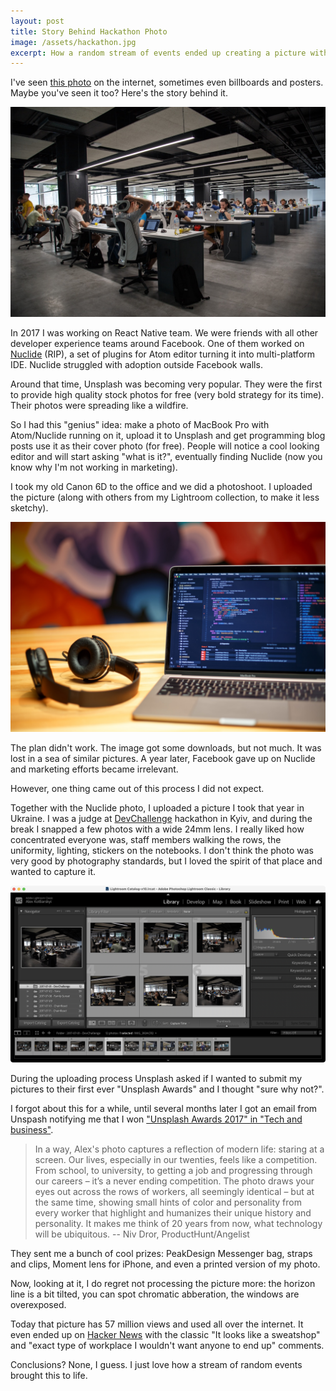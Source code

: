 ```yaml
---
layout: post
title: Story Behind Hackathon Photo
image: /assets/hackathon.jpg
excerpt: How a random stream of events ended up creating a picture with 57 million views
---
```


I've seen [this photo](https://unsplash.com/photos/QBpZGqEMsKg) on the internet, sometimes even billboards and posters. Maybe you've seen it too? Here's the story behind it.

![](/assets/hackathon.jpg)

In 2017 I was working on React Native team. We were friends with all other developer experience teams around Facebook. One of them worked on [Nuclide](https://nuclide.io/) (RIP), a set of plugins for Atom editor turning it into multi-platform IDE. Nuclide struggled with adoption outside Facebook walls.

Around that time, Unsplash was becoming very popular. They were the first to provide high quality stock photos for free (very bold strategy for its time). Their photos were spreading like a wildfire.

So I had this "genius" idea: make a photo of MacBook Pro with Atom/Nuclide running on it, upload it to Unsplash and get programming blog posts use it as their cover photo (for free). People will notice a cool looking editor and will start asking "what is it?", eventually finding Nuclide (now you know why I'm not working in marketing).

I took my old Canon 6D to the office and we did a photoshoot. I uploaded the picture (along with others from my Lightroom collection, to make it less sketchy).

![Nuclide/Atom on MacBook Pro](/assets/nuclide.jpg)

The plan didn't work. The image got some downloads, but not much. It was lost in a sea of similar pictures. A year later, Facebook gave up on Nuclide and marketing efforts became irrelevant.

However, one thing came out of this process I did not expect.

Together with the Nuclide photo, I uploaded a picture I took that year in Ukraine. I was a judge at [DevChallenge](https://www.devchallenge.it/) hackathon in Kyiv, and during the break I snapped a few photos with a wide 24mm lens. I really liked how concentrated everyone was, staff members walking the rows, the uniformity, lighting, stickers on the notebooks. I don't think the photo was very good by photography standards, but I loved the spirit of that place and wanted to capture it.

![Other pictures from that hackathon in Kyiv](/assets/hackathon_lightroom.png)

During the uploading process Unsplash asked if I wanted to submit my pictures to their first ever "Unsplash Awards" and I thought "sure why not?".

I forgot about this for a while, until several months later I got an email from Unspash notifying me that I won ["Unsplash Awards 2017" in "Tech and business"](https://awards.unsplash.com/2017/#/tech-and-business).

> In a way, Alex's photo captures a reflection of modern life: staring at a screen. Our lives, especially in our twenties, feels like a competition. From school, to university, to getting a job and progressing through our careers – it’s a never ending competition. The photo draws your eyes out across the rows of workers, all seemingly identical – but at the same time, showing small hints of color and personality from every worker that highlight and humanizes their unique history and personality. It makes me think of 20 years from now, what technology will be ubiquitous.
> -- Niv Dror, ProductHunt/Angelist

They sent me a bunch of cool prizes: PeakDesign Messenger bag, straps and clips, Moment lens for iPhone, and even a printed version of my photo.

Now, looking at it, I do regret not processing the picture more: the horizon line is a bit tilted, you can spot chromatic abberation, the windows are overexposed.

Today that picture has 57 million views and used all over the internet. It even ended up on [Hacker News](https://news.ycombinator.com/item?id=21010674) with the classic "It looks like a sweatshop" and "exact type of workplace I wouldn't want anyone to end up" comments.

Conclusions? None, I guess. I just love how a stream of random events brought this to life.
